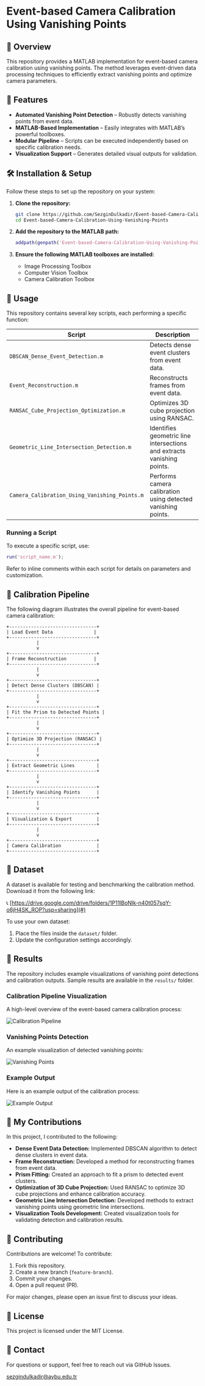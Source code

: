 # Event-based Camera Calibration Using Vanishing Points

## 📌 Overview
This repository provides a MATLAB implementation for event-based camera calibration using vanishing points. The method leverages event-driven data processing techniques to efficiently extract vanishing points and optimize camera parameters.

## 🚀 Features
- **Automated Vanishing Point Detection** – Robustly detects vanishing points from event data.
- **MATLAB-Based Implementation** – Easily integrates with MATLAB’s powerful toolboxes.
- **Modular Pipeline** – Scripts can be executed independently based on specific calibration needs.
- **Visualization Support** – Generates detailed visual outputs for validation.

## 🛠 Installation & Setup
Follow these steps to set up the repository on your system:

1. **Clone the repository:**
   ```sh
   git clone https://github.com/SezginDulkadir/Event-based-Camera-Calibration-Using-Vanishing-Points.git
   cd Event-based-Camera-Calibration-Using-Vanishing-Points
   ```

2. **Add the repository to the MATLAB path:**
   ```matlab
   addpath(genpath('Event-based-Camera-Calibration-Using-Vanishing-Points'));
   ```

3. **Ensure the following MATLAB toolboxes are installed:**
   - Image Processing Toolbox
   - Computer Vision Toolbox
   - Camera Calibration Toolbox

## 📌 Usage
This repository contains several key scripts, each performing a specific function:

| Script | Description |
|---------|-------------|
| `DBSCAN_Dense_Event_Detection.m` | Detects dense event clusters from event data. |
| `Event_Reconstruction.m` | Reconstructs frames from event data. |
| `RANSAC_Cube_Projection_Optimization.m` | Optimizes 3D cube projection using RANSAC. |
| `Geometric_Line_Intersection_Detection.m` | Identifies geometric line intersections and extracts vanishing points. |
| `Camera_Calibration_Using_Vanishing_Points.m` | Performs camera calibration using detected vanishing points. |

### Running a Script
To execute a specific script, use:
```matlab
run('script_name.m');
```
Refer to inline comments within each script for details on parameters and customization.

## 📌 Calibration Pipeline
The following diagram illustrates the overall pipeline for event-based camera calibration:

```
+--------------------------------+
| Load Event Data               |
+--------------------------------+
           |
           v
+--------------------------------+
| Frame Reconstruction          |
+--------------------------------+
           |
           v
+--------------------------------+
| Detect Dense Clusters (DBSCAN) |
+--------------------------------+
           |
           v
+--------------------------------+
| Fit the Prism to Detected Points |
+--------------------------------+
           |
           v
+--------------------------------+
| Optimize 3D Projection (RANSAC) |
+--------------------------------+
           |
           v
+--------------------------------+
| Extract Geometric Lines        |
+--------------------------------+
           |
           v
+--------------------------------+
| Identify Vanishing Points      |
+--------------------------------+
           |
           v
+--------------------------------+
| Visualization & Export         |
+--------------------------------+
           |
           v
+--------------------------------+
| Camera Calibration             |
+--------------------------------+
```

## 🐄 Dataset
A dataset is available for testing and benchmarking the calibration method. Download it from the following link:

📞 [https://drive.google.com/drive/folders/1P11lBoNIk-n40t057sqY-o6jH4SK_ROP?usp=sharing](#) 

To use your own dataset:
1. Place the files inside the `dataset/` folder.
2. Update the configuration settings accordingly.

## 🎯 Results
The repository includes example visualizations of vanishing point detections and calibration outputs. Sample results are available in the `results/` folder.

### Calibration Pipeline Visualization
A high-level overview of the event-based camera calibration process:

![Calibration Pipeline](images/calibration_pipeline.png)

### Vanishing Points Detection
An example visualization of detected vanishing points:

![Vanishing Points](Images/cube_45.png)

### Example Output
Here is an example output of the calibration process:

![Example Output](images/example_output.png)

## 🤝 My Contributions
In this project, I contributed to the following:

- **Dense Event Data Detection:** Implemented DBSCAN algorithm to detect dense clusters in event data.
- **Frame Reconstruction:** Developed a method for reconstructing frames from event data.
- **Prism Fitting:** Created an approach to fit a prism to detected event clusters.
- **Optimization of 3D Cube Projection:** Used RANSAC to optimize 3D cube projections and enhance calibration accuracy.
- **Geometric Line Intersection Detection:** Developed methods to extract vanishing points using geometric line intersections.
- **Visualization Tools Development:** Created visualization tools for validating detection and calibration results.

## 🤝 Contributing
Contributions are welcome! To contribute:
1. Fork this repository.
2. Create a new branch (`feature-branch`).
3. Commit your changes.
4. Open a pull request (PR).

For major changes, please open an issue first to discuss your ideas.

## 📝 License
This project is licensed under the MIT License.

## 💎 Contact
For questions or support, feel free to reach out via GitHub Issues.

sezgindulkadir@aybu.edu.tr
